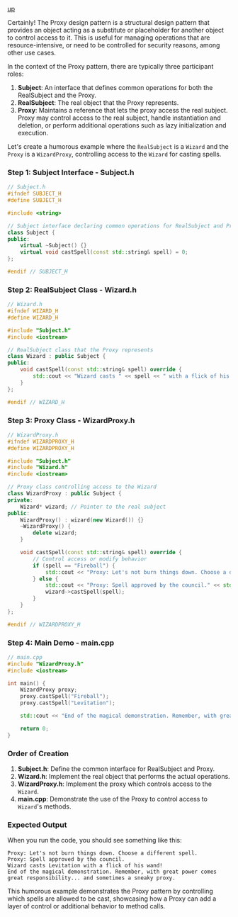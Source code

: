 [up](../README.md)

Certainly! The Proxy design pattern is a structural design pattern that provides an object acting as a substitute or placeholder for another object to control access to it. This is useful for managing operations that are resource-intensive, or need to be controlled for security reasons, among other use cases.

In the context of the Proxy pattern, there are typically three participant roles:
1. **Subject**: An interface that defines common operations for both the RealSubject and the Proxy.
2. **RealSubject**: The real object that the Proxy represents.
3. **Proxy**: Maintains a reference that lets the proxy access the real subject. Proxy may control access to the real subject, handle instantiation and deletion, or perform additional operations such as lazy initialization and execution.

Let's create a humorous example where the `RealSubject` is a `Wizard` and the `Proxy` is a `WizardProxy`, controlling access to the `Wizard` for casting spells.

### Step 1: Subject Interface - Subject.h

```cpp
// Subject.h
#ifndef SUBJECT_H
#define SUBJECT_H

#include <string>

// Subject interface declaring common operations for RealSubject and Proxy
class Subject {
public:
    virtual ~Subject() {}
    virtual void castSpell(const std::string& spell) = 0;
};

#endif // SUBJECT_H
```

### Step 2: RealSubject Class - Wizard.h

```cpp
// Wizard.h
#ifndef WIZARD_H
#define WIZARD_H

#include "Subject.h"
#include <iostream>

// RealSubject class that the Proxy represents
class Wizard : public Subject {
public:
    void castSpell(const std::string& spell) override {
        std::cout << "Wizard casts " << spell << " with a flick of his wand!" << std::endl;
    }
};

#endif // WIZARD_H
```

### Step 3: Proxy Class - WizardProxy.h

```cpp
// WizardProxy.h
#ifndef WIZARDPROXY_H
#define WIZARDPROXY_H

#include "Subject.h"
#include "Wizard.h"
#include <iostream>

// Proxy class controlling access to the Wizard
class WizardProxy : public Subject {
private:
    Wizard* wizard; // Pointer to the real subject
public:
    WizardProxy() : wizard(new Wizard()) {}
    ~WizardProxy() {
        delete wizard;
    }

    void castSpell(const std::string& spell) override {
        // Control access or modify behavior
        if (spell == "Fireball") {
            std::cout << "Proxy: Let's not burn things down. Choose a different spell." << std::endl;
        } else {
            std::cout << "Proxy: Spell approved by the council." << std::endl;
            wizard->castSpell(spell);
        }
    }
};

#endif // WIZARDPROXY_H
```

### Step 4: Main Demo - main.cpp

```cpp
// main.cpp
#include "WizardProxy.h"
#include <iostream>

int main() {
    WizardProxy proxy;
    proxy.castSpell("Fireball");
    proxy.castSpell("Levitation");

    std::cout << "End of the magical demonstration. Remember, with great power comes great responsibility... and sometimes a sneaky proxy." << std::endl;

    return 0;
}
```

### Order of Creation
1. **Subject.h**: Define the common interface for RealSubject and Proxy.
2. **Wizard.h**: Implement the real object that performs the actual operations.
3. **WizardProxy.h**: Implement the proxy which controls access to the `Wizard`.
4. **main.cpp**: Demonstrate the use of the Proxy to control access to `Wizard`'s methods.

### Expected Output
When you run the code, you should see something like this:

```
Proxy: Let's not burn things down. Choose a different spell.
Proxy: Spell approved by the council.
Wizard casts Levitation with a flick of his wand!
End of the magical demonstration. Remember, with great power comes great responsibility... and sometimes a sneaky proxy.
```

This humorous example demonstrates the Proxy pattern by controlling which spells are allowed to be cast, showcasing how a Proxy can add a layer of control or additional behavior to method calls.
